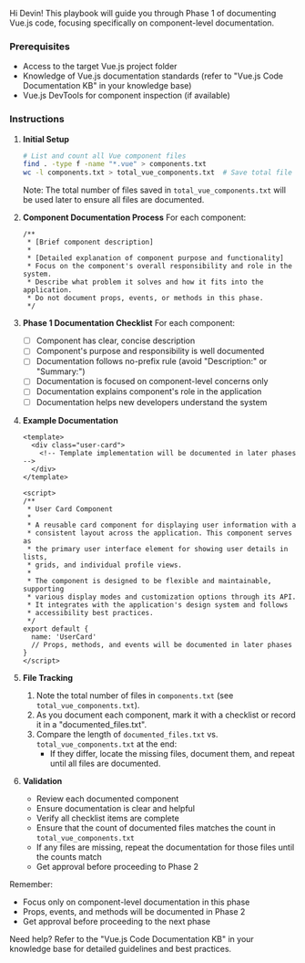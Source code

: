 Hi Devin! This playbook will guide you through Phase 1 of documenting Vue.js code, focusing specifically on component-level documentation.

### Prerequisites
- Access to the target Vue.js project folder
- Knowledge of Vue.js documentation standards (refer to "Vue.js Code Documentation KB" in your knowledge base)
- Vue.js DevTools for component inspection (if available)

### Instructions

1. **Initial Setup**
   ```bash
   # List and count all Vue component files
   find . -type f -name "*.vue" > components.txt
   wc -l components.txt > total_vue_components.txt  # Save total file count
   ```

   Note: The total number of files saved in `total_vue_components.txt` will be used later to ensure all files are documented.

2. **Component Documentation Process**
   For each component:

   ```vue
   /**
    * [Brief component description]
    *
    * [Detailed explanation of component purpose and functionality]
    * Focus on the component's overall responsibility and role in the system.
    * Describe what problem it solves and how it fits into the application.
    * Do not document props, events, or methods in this phase.
    */
   ```

3. **Phase 1 Documentation Checklist**
   For each component:
   - [ ] Component has clear, concise description
   - [ ] Component's purpose and responsibility is well documented
   - [ ] Documentation follows no-prefix rule (avoid "Description:" or "Summary:")
   - [ ] Documentation is focused on component-level concerns only
   - [ ] Documentation explains component's role in the application
   - [ ] Documentation helps new developers understand the system

4. **Example Documentation**
   ```vue
   <template>
     <div class="user-card">
       <!-- Template implementation will be documented in later phases -->
     </div>
   </template>

   <script>
   /**
    * User Card Component
    *
    * A reusable card component for displaying user information with a 
    * consistent layout across the application. This component serves as
    * the primary user interface element for showing user details in lists,
    * grids, and individual profile views.
    *
    * The component is designed to be flexible and maintainable, supporting
    * various display modes and customization options through its API.
    * It integrates with the application's design system and follows
    * accessibility best practices.
    */
   export default {
     name: 'UserCard'
     // Props, methods, and events will be documented in later phases
   }
   </script>
   ```

5. **File Tracking**
   1. Note the total number of files in `components.txt` (see `total_vue_components.txt`).
   2. As you document each component, mark it with a checklist or record it in a "documented_files.txt".
   3. Compare the length of `documented_files.txt` vs. `total_vue_components.txt` at the end:
      - If they differ, locate the missing files, document them, and repeat until all files are documented.

6. **Validation**
   - Review each documented component
   - Ensure documentation is clear and helpful
   - Verify all checklist items are complete
   - Ensure that the count of documented files matches the count in `total_vue_components.txt`
   - If any files are missing, repeat the documentation for those files until the counts match
   - Get approval before proceeding to Phase 2

Remember:
- Focus only on component-level documentation in this phase
- Props, events, and methods will be documented in Phase 2
- Get approval before proceeding to the next phase

Need help? Refer to the "Vue.js Code Documentation KB" in your knowledge base for detailed guidelines and best practices.

